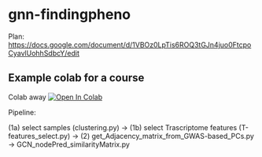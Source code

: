 # gnn-findingpheno

Plan: https://docs.google.com/document/d/1VBOz0LpTis6ROQ3tGJn4juo0FtcpoCyavlUohhSdbcY/edit

## Example colab for a course
Colab away [![Open In Colab](https://colab.research.google.com/assets/colab-badge.svg)](https://colab.research.google.com/drive/1a0Po-kH1aZlZ6BC9d3TnPKVzeMnkuKYh)


Pipeline:

(1a) select samples (clustering.py) -> 
(1b) select Trascriptome features (T-features_select.py) ->   (2) get_Adjacency_matrix_from_GWAS-based_PCs.py -> GCN_nodePred_similarityMatrix.py

